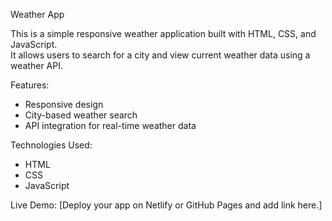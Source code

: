 Weather App

This is a simple responsive weather application built with HTML, CSS, and JavaScript.  
It allows users to search for a city and view current weather data using a weather API.

 Features:
- Responsive design
- City-based weather search
- API integration for real-time weather data

 Technologies Used:
- HTML
- CSS
- JavaScript

Live Demo:
[Deploy your app on Netlify or GitHub Pages and add link here.]
